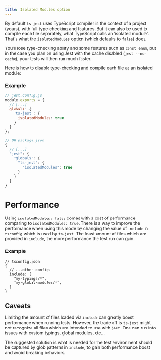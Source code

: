 ```yaml
---
title: Isolated Modules option
---
```


By default `ts-jest` uses TypeScript compiler in the context of a project (yours), with full type-checking and features.
But it can also be used to compile each file separately, what TypeScript calls an 'isolated module'.
That's what the `isolatedModules` option (which defaults to `false`) does.

You'll lose type-checking ability and some features such as `const enum`, but in the case you plan on using Jest with the cache disabled (`jest --no-cache`), your tests will then run much faster.

Here is how to disable type-checking and compile each file as an isolated module:

### Example

<div class="row"><div class="col-md-6" markdown="block">

```js
// jest.config.js
module.exports = {
  // [...]
  globals: {
    'ts-jest': {
      isolatedModules: true
    }
  }
};
```

</div><div class="col-md-6" markdown="block">

```js
// OR package.json
{
  // [...]
  "jest": {
    "globals": {
      "ts-jest": {
        "isolatedModules": true
      }
    }
  }
}
```

</div></div>

# Performance

Using `isolatedModules: false` comes with a cost of performance comparing to `isolatedModules: true`. There is a way
to improve the performance when using this mode by changing the value of `include` in `tsconfig` which is used by `ts-jest`.
The least amount of files which are provided in `include`, the more performance the test run can gain.

### Example

```json5
// tsconfig.json
{
  // ...other configs
  include: [
    "my-typings/*",
    "my-global-modules/*",
  ]
}
```

## Caveats

Limiting the amount of files loaded via `include` can greatly boost performance when running tests. However, the trade off 
is `ts-jest` might not recognize all files which are intended to use with `jest`. One can run into issues with custom typings,
global modules, etc... 

The suggested solution is what is needed for the test environment should be captured by 
glob patterns in `include`, to gain both performance boost and avoid breaking behaviors.
